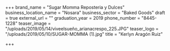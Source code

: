 +++
brand_name = "Sugar Momma Reposteria y Dulces"
business_location_name = "Nosara"
business_sector = "Baked Goods"
draft = true
external_url = ""
graduation_year = 2019
phone_number = "8445-1228"
teaser_image = "/uploads/2019/05/14/viveelsueño_arianacrespo_225.JPG"
teaser_logo = "/uploads/2019/05/10/SUGAR-MOMMA (1).jpg"
title = "Kerlyn Aragón Ruiz"

+++
